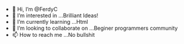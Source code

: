 - 👋 Hi, I’m @FerdyC
- 👀 I’m interested in ...Brilliant Ideas!
- 🌱 I’m currently learning ...Html
- 💞️ I’m looking to collaborate on ...Beginer programmers community
- 📫 How to reach me ...No bullshit

<!---
FerdyC/FerdyC is a ✨ special ✨ repository because its `README.md` (this file) appears on your GitHub profile.
You can click the Preview link to take a look at your changes.
--->
